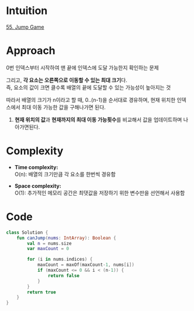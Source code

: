 # Intuition
[55. Jump Game](https://leetcode.com/problems/jump-game/description)

# Approach
0번 인덱스부터 시작하여 맨 끝에 인덱스에 도달 가능한지 확인하는 문제    

그리고, **각 요소는 오른쪽으로 이동할 수 있는 최대 크기**다.   
즉, 요소의 값이 크면 클수록 배열의 끝에 도달할 수 있는 가능성이 높아지는 것    

따라서 배열의 크기가 n이라고 할 때, 0..(n-1)을 순서대로 경유하며, 현재 위치한 인덱스에서 최대 이동 가능한 값을 구해나가면 된다. 

1. **현재 위치의 값**과 **현재까지의 최대 이동 가능횟수**를 비교해서 값을 업데이트하며 나아가면된다.

# Complexity
- **Time complexity:**    
O(n): 배열의 크기만큼 각 요소를 한번씩 경유함

- **Space complexity:**    
O(1): 추가적인 메모리 공간은 최댓값을 저장하기 위한 변수만을 선언해서 사용함

# Code
```kotlin []
class Solution {
    fun canJump(nums: IntArray): Boolean {
        val n = nums.size
        var maxCount = 0

        for (i in nums.indices) {
            maxCount = maxOf(maxCount-1, nums[i])
            if (maxCount <= 0 && i < (n-1)) {
                return false
            }
        }   
        return true
    }
}
```
